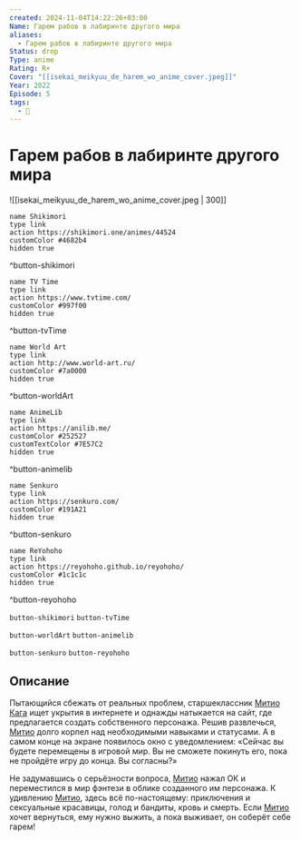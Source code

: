 ```yaml
---
created: 2024-11-04T14:22:26+03:00
Name: Гарем рабов в лабиринте другого мира
aliases:
  - Гарем рабов в лабиринте другого мира
Status: drop
Type: anime
Rating: R+
Cover: "[[isekai_meikyuu_de_harem_wo_anime_cover.jpeg]]"
Year: 2022
Episode: 5
tags:
  - 🔞
---
```


# Гарем рабов в лабиринте другого мира

![[isekai_meikyuu_de_harem_wo_anime_cover.jpeg | 300]]

```button
name Shikimori
type link
action https://shikimori.one/animes/44524
customColor #4682b4
hidden true
```
^button-shikimori

```button
name TV Time
type link
action https://www.tvtime.com/
customColor #997f00
hidden true
```
^button-tvTime

```button
name World Art
type link
action http://www.world-art.ru/
customColor #7a0000
hidden true
```
^button-worldArt

```button
name AnimeLib
type link
action https://anilib.me/
customColor #252527
customTextColor #7E57C2
hidden true
```
^button-animelib

```button
name Senkuro
type link
action https://senkuro.com/
customColor #191A21
hidden true
```
^button-senkuro

```button
name ReYohoho
type link
action https://reyohoho.github.io/reyohoho/
customColor #1c1c1c
hidden true
```
^button-reyohoho

`button-shikimori` `button-tvTime`

`button-worldArt` `button-animelib`

`button-senkuro` `button-reyohoho`

## Описание

Пытающийся сбежать от реальных проблем, старшеклассник [Митио Кага](https://shikimori.one/characters/183941-michio-kaga) ищет укрытия в интернете и однажды натыкается на сайт, где предлагается создать собственного персонажа. Решив развлечься, [Митио](https://shikimori.one/characters/183941-michio-kaga) долго корпел над необходимыми навыками и статусами. А в самом конце на экране появилось окно с уведомлением: «Сейчас вы будете перемещены в игровой мир. Вы не сможете покинуть его, пока не пройдёте игру до конца. Вы согласны?»

Не задумавшись о серьёзности вопроса, [Митио](https://shikimori.one/characters/183941-michio-kaga) нажал ОК и переместился в мир фэнтези в облике созданного им персонажа. К удивлению [Митио](https://shikimori.one/characters/183941-michio-kaga), здесь всё по-настоящему: приключения и сексуальные красавицы, голод и бандиты, кровь и смерть. Если [Митио](https://shikimori.one/characters/183941-michio-kaga) хочет вернуться, ему нужно выжить, а пока выживает, он соберёт себе гарем!
